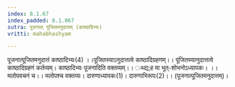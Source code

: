 ```yaml
---
index: 8.1.67
index_padded: 8.1.067
sutra: पूजनात्‌ पूजितमनुदात्तम् (काष्ठादिभ्यः)
vritti: mahabhashyam

---
```

 पूजनात्पूजितमनुदात्तं काष्ठादिभ्यः(4) ।।पूजितस्याऽनुदात्तत्वे काष्ठादिग्रहणम्।। पूजितस्यानुदात्तत्वे काष्ठादिग्रहणं कर्तव्यम्। काष्ठादिभ्यः पूजनादिति वक्तव्यम्।। ःथ्द्य;ह मा भूत्-शोभनोऽध्यापकः। ।। मलोपवचनं च।। मलोपश्च वक्तव्यः। दारुणाध्यापकः(1)। दारुणाभिरूपः(2)।। (पूजनात्पूजितमनुदात्तम्)। 